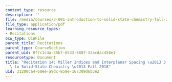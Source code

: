 ```yaml
---
content_type: resource
description: ''
file: /media/courses/3-091-introduction-to-solid-state-chemistry-fall-2018/31200ca460eea9dc859e167309d6b3e2_MIT3_091F18_REC14.pdf
file_type: application/pdf
learning_resource_types:
- Recitations
ocw_type: OCWFile
parent_title: Recitations
parent_type: CourseSection
parent_uid: 0f7c1c3a-35b7-6533-8887-33acdac458e1
resourcetype: Document
title: "Recitation 14: Miller Indices and Interplanar Spacing \u2013 3.091 Introduction\
  \ to Solid-State Chemistry \u2013 Fall 2018"
uid: 31200ca4-60ee-a9dc-859e-167309d6b3e2
---
```

